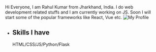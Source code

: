 Hi Everyone, I am Rahul Kumar from Jharkhand, India. I do web development related stuffs and I am currently working on JS. Soon I will start some of the popular frameworks like React, Vue etc.
<img href="My Profile.jpg" alt="My Profile">
<ul>
<li><h2>Skills I have </h2></li>
HTML/CSS/JS/Python/Flask
</ul>
